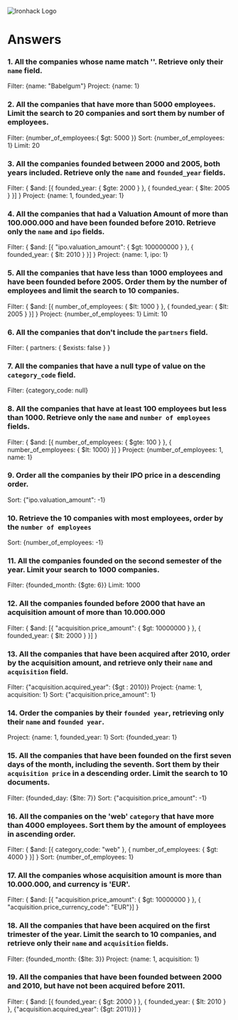 ![Ironhack Logo](https://i.imgur.com/1QgrNNw.png)

# Answers

### 1. All the companies whose name match ''. Retrieve only their `name` field.

Filter: {name: "Babelgum"}
Project: {name: 1}

### 2. All the companies that have more than 5000 employees. Limit the search to 20 companies and sort them by **number of employees**.

Filter: {number_of_employees:{ $gt: 5000 }}
Sort: {number_of_employees: 1}
Limit: 20

### 3. All the companies founded between 2000 and 2005, both years included. Retrieve only the `name` and `founded_year` fields.

Filter: { $and: [{ founded_year: { $gte: 2000 } }, { founded_year: { $lte: 2005 } }] }
Project: {name: 1, founded_year: 1} 

### 4. All the companies that had a Valuation Amount of more than 100.000.000 and have been founded before 2010. Retrieve only the `name` and `ipo` fields.

Filter: { $and: [{ "ipo.valuation_amount": { $gt: 100000000  } }, { founded_year: { $lt: 2010 } }] } 
Project:  {name: 1, ipo: 1}


### 5. All the companies that have less than 1000 employees and have been founded before 2005. Order them by the number of employees and limit the search to 10 companies.

Filter: { $and: [{ number_of_employees: { $lt: 1000  } }, { founded_year: { $lt: 2005 } }] } 
Project: {number_of_employees: 1}
Limit: 10


### 6. All the companies that don't include the `partners` field.

Filter: { partners: { $exists: false } }  

### 7. All the companies that have a null type of value on the `category_code` field.

Filter: {category_code: null}

### 8. All the companies that have at least 100 employees but less than 1000. Retrieve only the `name` and `number of employees` fields.

Filter: { $and: [{ number_of_employees: { $gte: 100 } }, { number_of_employees: { $lt: 1000} }] }
Project: {number_of_employees: 1, name: 1}


### 9. Order all the companies by their IPO price in a descending order.

Sort: {"ipo.valuation_amount": -1}

### 10. Retrieve the 10 companies with most employees, order by the `number of employees`

Sort: {number_of_employees: -1}

### 11. All the companies founded on the second semester of the year. Limit your search to 1000 companies.

Filter: {founded_month: {$gte: 6}}
Limit: 1000

### 12. All the companies founded before 2000 that have an acquisition amount of more than 10.000.000

Filter: { $and: [{ "acquisition.price_amount": { $gt: 10000000  } }, { founded_year: { $lt: 2000 } }] }

### 13. All the companies that have been acquired after 2010, order by the acquisition amount, and retrieve only their `name` and `acquisition` field.

Filter: {"acquisition.acquired_year": {$gt : 2010}}
Project: {name: 1, acquisition: 1}
Sort: {"acquisition.price_amount": 1}


### 14. Order the companies by their `founded year`, retrieving only their `name` and `founded year`.

Project: {name: 1, founded_year: 1}
Sort: {founded_year: 1}

### 15. All the companies that have been founded on the first seven days of the month, including the seventh. Sort them by their `acquisition price` in a descending order. Limit the search to 10 documents.

Filter: {founded_day: {$lte: 7}}
Sort: {"acquisition.price_amount": -1}

### 16. All the companies on the 'web' `category` that have more than 4000 employees. Sort them by the amount of employees in ascending order.

Filter: { $and: [{ category_code: "web" }, { number_of_employees: { $gt: 4000 } }] }
Sort: {number_of_employees: 1}

### 17. All the companies whose acquisition amount is more than 10.000.000, and currency is 'EUR'.

Filter: { $and: [{ "acquisition.price_amount": { $gt: 10000000  } }, { "acquisition.price_currency_code": "EUR"}] }

### 18. All the companies that have been acquired on the first trimester of the year. Limit the search to 10 companies, and retrieve only their `name` and `acquisition` fields.

Filter: {founded_month: {$lte: 3}}
Project: {name: 1, acquisition: 1}


### 19. All the companies that have been founded between 2000 and 2010, but have not been acquired before 2011.

Filter: { $and: [{ founded_year: { $gt: 2000 } }, { founded_year: { $lt: 2010 } }, {"acquisition.acquired_year": {$gt: 2011}}] }
